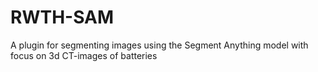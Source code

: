 # RWTH-SAM
A plugin for segmenting images using the Segment Anything model with focus on 3d CT-images of batteries
